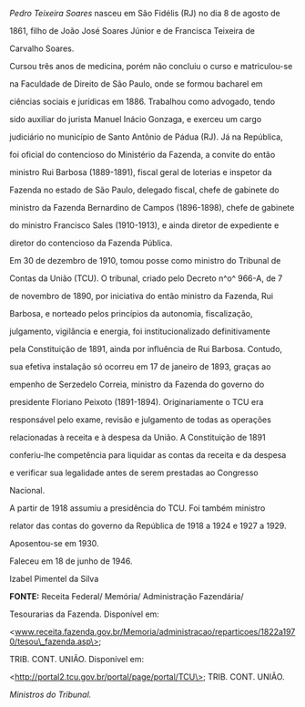 

*Pedro Teixeira Soares* nasceu em São Fidélis (RJ) no dia 8 de agosto de

1861, filho de João José Soares Júnior e de Francisca Teixeira de

Carvalho Soares.



Cursou três anos de medicina, porém não concluiu o curso e matriculou-se

na Faculdade de Direito de São Paulo, onde se formou bacharel em

ciências sociais e jurídicas em 1886. Trabalhou como advogado, tendo

sido auxiliar do jurista Manuel Inácio Gonzaga, e exerceu um cargo

judiciário no município de Santo Antônio de Pádua (RJ). Já na República,

foi oficial do contencioso do Ministério da Fazenda, a convite do então

ministro Rui Barbosa (1889-1891), fiscal geral de loterias e inspetor da

Fazenda no estado de São Paulo, delegado fiscal, chefe de gabinete do

ministro da Fazenda Bernardino de Campos (1896-1898), chefe de gabinete

do ministro Francisco Sales (1910-1913), e ainda diretor de expediente e

diretor do contencioso da Fazenda Pública.



Em 30 de dezembro de 1910, tomou posse como ministro do Tribunal de

Contas da União (TCU). O tribunal, criado pelo Decreto n^o^ 966-A, de 7

de novembro de 1890, por iniciativa do então ministro da Fazenda, Rui

Barbosa, e norteado pelos princípios da autonomia, fiscalização,

julgamento, vigilância e energia, foi institucionalizado definitivamente

pela Constituição de 1891, ainda por influência de Rui Barbosa. Contudo,

sua efetiva instalação só ocorreu em 17 de janeiro de 1893, graças ao

empenho de Serzedelo Correia, ministro da Fazenda do governo do

presidente Floriano Peixoto (1891-1894). Originariamente o TCU era

responsável pelo exame, revisão e julgamento de todas as operações

relacionadas à receita e à despesa da União. A Constituição de 1891

conferiu-lhe competência para liquidar as contas da receita e da despesa

e verificar sua legalidade antes de serem prestadas ao Congresso

Nacional.



A partir de 1918 assumiu a presidência do TCU. Foi também ministro

relator das contas do governo da República de 1918 a 1924 e 1927 a 1929.

Aposentou-se em 1930.



Faleceu em 18 de junho de 1946.



Izabel Pimentel da Silva



**FONTE:** Receita Federal/ Memória/ Administração Fazendária/

Tesourarias da Fazenda. Disponível em:

\<www.receita.fazenda.gov.br/Memoria/administracao/reparticoes/1822a1970/tesou\_fazenda.asp\>;

TRIB. CONT. UNIÃO. Disponível em:

\<http://portal2.tcu.gov.br/portal/page/portal/TCU\>; TRIB. CONT. UNIÃO.

*Ministros do Tribunal.*

